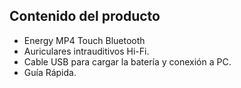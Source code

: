 ## Contenido del producto


-	Energy MP4 Touch Bluetooth
-	Auriculares intrauditivos Hi-Fi.
-	Cable USB para cargar la batería y conexión a PC.
-	Guía Rápida.




